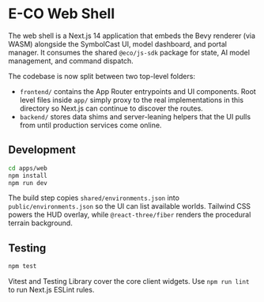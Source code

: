 # E-CO Web Shell

The web shell is a Next.js 14 application that embeds the Bevy renderer (via WASM) alongside the SymbolCast UI, model dashboard, and portal manager. It consumes the shared `@eco/js-sdk` package for state, AI model management, and command dispatch.

The codebase is now split between two top-level folders:

- `frontend/` contains the App Router entrypoints and UI components. Root level files inside `app/` simply proxy to the real implementations in this directory so Next.js can continue to discover the routes.
- `backend/` stores data shims and server-leaning helpers that the UI pulls from until production services come online.

## Development

```bash
cd apps/web
npm install
npm run dev
```

The build step copies `shared/environments.json` into `public/environments.json` so the UI can list available worlds. Tailwind CSS powers the HUD overlay, while `@react-three/fiber` renders the procedural terrain background.

## Testing

```bash
npm test
```

Vitest and Testing Library cover the core client widgets. Use `npm run lint` to run Next.js ESLint rules.
